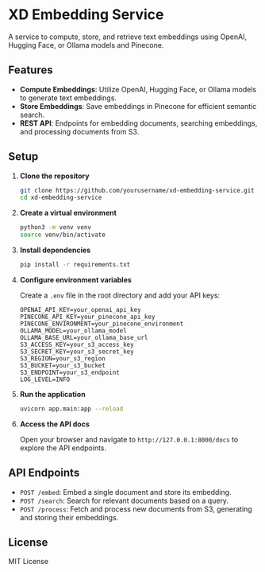 # XD Embedding Service

A service to compute, store, and retrieve text embeddings using OpenAI, Hugging Face, or Ollama models and Pinecone.

## Features

- **Compute Embeddings**: Utilize OpenAI, Hugging Face, or Ollama models to generate text embeddings.
- **Store Embeddings**: Save embeddings in Pinecone for efficient semantic search.
- **REST API**: Endpoints for embedding documents, searching embeddings, and processing documents from S3.

## Setup

1. **Clone the repository**

    ```bash
    git clone https://github.com/yourusername/xd-embedding-service.git
    cd xd-embedding-service
    ```

2. **Create a virtual environment**

    ```bash
    python3 -m venv venv
    source venv/bin/activate
    ```

3. **Install dependencies**

    ```bash
    pip install -r requirements.txt
    ```

4. **Configure environment variables**

    Create a `.env` file in the root directory and add your API keys:

    ```dotenv
    OPENAI_API_KEY=your_openai_api_key
    PINECONE_API_KEY=your_pinecone_api_key
    PINECONE_ENVIRONMENT=your_pinecone_environment
    OLLAMA_MODEL=your_ollama_model
    OLLAMA_BASE_URL=your_ollama_base_url
    S3_ACCESS_KEY=your_s3_access_key
    S3_SECRET_KEY=your_s3_secret_key
    S3_REGION=your_s3_region
    S3_BUCKET=your_s3_bucket
    S3_ENDPOINT=your_s3_endpoint
    LOG_LEVEL=INFO
    ```

5. **Run the application**

    ```bash
    uvicorn app.main:app --reload
    ```

6. **Access the API docs**

    Open your browser and navigate to `http://127.0.0.1:8000/docs` to explore the API endpoints.

## API Endpoints

- `POST /embed`: Embed a single document and store its embedding.
- `POST /search`: Search for relevant documents based on a query.
- `POST /process`: Fetch and process new documents from S3, generating and storing their embeddings.

## License

MIT License
